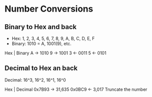 
# Number Conversions


## Binary to Hex and back

 - Hex: 1, 2, 3, 4, 5, 6, 7, 8, 9, A, B, C, D, E, F
 - Binary: 1010 = A, 1001(9), etc.

 Hex   |   Binary
  A    ->   1010
  9    ->   1001 
  3    <-   0011
  5    <-   0101


## Decimal to Hex an back

Decimal: 16^3, 16^2, 16^1, 16^0

  Hex   |   Decimal
0x7B93  ->   31,635
0x0BC9  <-   3,017  Truncate the number
